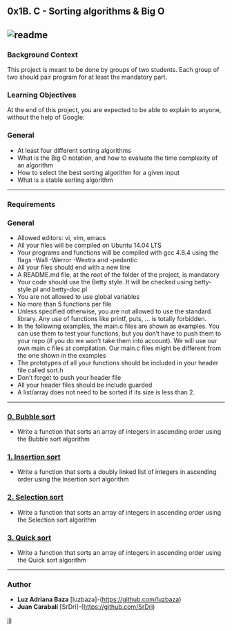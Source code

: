 ## 0x1B. C - Sorting algorithms & Big O
![readme](https://user-images.githubusercontent.com/71143825/122119345-ae976500-cdee-11eb-8e6f-7f552e78a883.png)
---
### Background Context
This project is meant to be done by groups of two students. Each group of two should pair program for at least the mandatory part.

### Learning Objectives
At the end of this project, you are expected to be able to explain to anyone, without the help of Google:

### General
* At least four different sorting algorithms
* What is the Big O notation, and how to evaluate the time complexity of an algorithm
* How to select the best sorting algorithm for a given input
* What is a stable sorting algorithm
---
### Requirements
### General
* Allowed editors: vi, vim, emacs
* All your files will be compiled on Ubuntu 14.04 LTS
* Your programs and functions will be compiled with gcc 4.8.4 using the flags -Wall -Werror -Wextra and -pedantic
* All your files should end with a new line
* A README.md file, at the root of the folder of the project, is mandatory
* Your code should use the Betty style. It will be checked using betty-style.pl and betty-doc.pl
* You are not allowed to use global variables
* No more than 5 functions per file
* Unless specified otherwise, you are not allowed to use the standard library. Any use of functions like printf, puts, … is totally forbidden.
* In the following examples, the main.c files are shown as examples. You can use them to test your functions, but you don’t have to push them to your repo (if you do we won’t take them into account). We will use our own main.c files at compilation. Our main.c files might be different from the one shown in the examples
* The prototypes of all your functions should be included in your header file called sort.h
* Don’t forget to push your header file
* All your header files should be include guarded
* A list/array does not need to be sorted if its size is less than 2.

---

### [0. Bubble sort](./0-bubble_sort.c)
* Write a function that sorts an array of integers in ascending order using the Bubble sort algorithm

### [1. Insertion sort](./1-insertion_sort_list.c)
* Write a function that sorts a doubly linked list of integers in ascending order using the Insertion sort algorithm

### [2. Selection sort](./2-selection_sort.c)
* Write a function that sorts an array of integers in ascending order using the Selection sort algorithm

### [3. Quick sort](./3-quick_sort.c)
* Write a function that sorts an array of integers in ascending order using the Quick sort algorithm

---

### Author 
* **Luz Adriana Baza** [luzbaza]-(https://github.com/luzbaza)
* **Juan Carabali** [SrDri]-(https://github.com/SrDri)

jjj